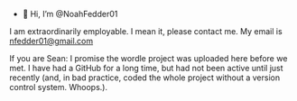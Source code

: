 - 👋 Hi, I’m @NoahFedder01

I am extraordinarily employable. I mean it, please contact me. My email is nfedder01@gmail.com

If you are Sean: I promise the wordle project was uploaded here before we met. I have had a GitHub for a long time, but had not been active until just recently (and, in bad practice, coded the whole project without a version control system. Whoops.).
